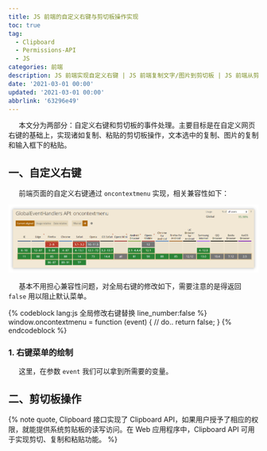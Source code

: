 ```yaml
---
title: JS 前端的自定义右键与剪切板操作实现
toc: true
tag:
  - Clipboard
  - Permissions-API
  - JS
categories: 前端
description: JS 前端实现自定义右键 | JS 前端复制文字/图片到剪切板 | JS 前端从剪切板获取文本
date: '2021-03-01 00:00'
updated: '2021-03-01 00:00'
abbrlink: '63296e49'
---
```


&ensp;&emsp;本文分为两部分：自定义右键和剪切板的事件处理。主要目标是在自定义网页右键的基础上，实现诸如复制、粘贴的剪切板操作，文本选中的复制、图片的复制和输入框下的粘贴。

## 一、自定义右键

&ensp;&emsp;前端页面的自定义右键通过 `oncontextmenu` 实现，相关兼容性如下：

![兼容性](../../static/rightMenu.assets/image-20210228145517668.png)

&ensp;&emsp;基本不用担心兼容性问题，对全局右键的修改如下，需要注意的是得返回 `false` 用以阻止默认菜单。

{% codeblock lang:js 全局修改右键替换 line_number:false  %}
window.oncontextmenu = function (event) {
  // do..
  return false;
}
{% endcodeblock %}

### 1. 右键菜单的绘制

&ensp;&emsp;这里，在参数 `event` 我们可以拿到所需要的变量。

## 二、剪切板操作

{% note quote, Clipboard 接口实现了 Clipboard API，如果用户授予了相应的权限，就能提供系统剪贴板的读写访问。在 Web 应用程序中，Clipboard API 可用于实现剪切、复制和粘贴功能。 %}
